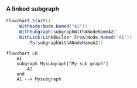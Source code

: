 ﻿### A linked subgraph

```csharp
Flowchart.Start()
    .WithNode(Node.Named("A1"))
    .WithSubgraph(subgraphWithANodeNameA2)
    .WithLink(LinkBuilder.From(Node.Named("A1"))
        .To(subgraphWithANodeNameA2))
```

```mermaid
flowchart LR
    A1
    subgraph Mysubgraph["My sub graph"]
        A2
    end
    A1 --> Mysubgraph
```